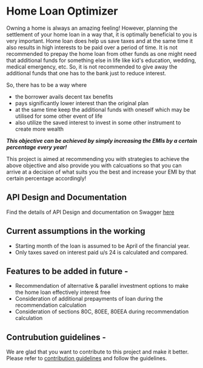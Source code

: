 # Home Loan Optimizer

Owning a home is always an amazing feeling! However, planning the settlement of your home loan in a way that, it is optimally beneficial to you is very important. Home loan does help us save taxes and at the same time it also results in high interests to be paid over a period of time. It is not recommended to prepay the home loan from other funds as one might need that additional funds for something else in life like kid's education, wedding, medical emergency, etc. So, it is not recommended to give away the additional funds that one has to the bank just to reduce interest. 

So, there has to be a way where 
- the borrower avails decent tax benefits
- pays significantly lower interest than the original plan 
- at the same time keep the additional funds with oneself which may be utilised for some other event of life
- also utilize the saved interest to invest in some other instrument to create more wealth

_**This objective can be achieved by simply increasing the EMIs by a certain percentage every year!**_

This project is aimed at recommending you with strategies to achieve the above objective and also provide you with calcuations so that you can arrive at a decision of what suits you the best and increase your EMI by that certain percentage accordingly! 

## API Design and Documentation
Find the details of API Design and documentation on Swagger [here](https://app.swaggerhub.com/apis/AxiomSamarth/home-loan-optimizer/1.0.0)

## Current assumptions in the working
- Starting month of the loan is assumed to be April of the financial year.
- Only taxes saved on interest paid u/s 24 is calculated and compared.

## Features to be added in future -

- Recommendation of alternative & parallel investment options to make the home loan effectively interest free
- Consideration of additional prepayments of loan during the recommendation calculation
- Consideration of sections 80C, 80EE, 80EEA during recommendation calculation

## Contrubution guidelines - 

We are glad that you want to contribute to this project and make it better. Please refer to [contribution guidelines](./contributing.md) and follow the guidelines. 
